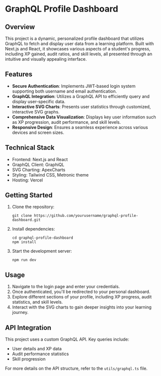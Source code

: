 # GraphQL Profile Dashboard

## Overview
This project is a dynamic, personalized profile dashboard that utilizes GraphQL to fetch and display user data from a learning platform. Built with Next.js and React, it showcases various aspects of a student's progress, including XP gained, audit ratios, and skill levels, all presented through an intuitive and visually appealing interface.

## Features
- **Secure Authentication**: Implements JWT-based login system supporting both username and email authentication.
- **GraphQL Integration**: Utilizes a GraphQL API to efficiently query and display user-specific data.
- **Interactive SVG Charts**: Presents user statistics through customized, interactive SVG graphs.
- **Comprehensive Data Visualization**: Displays key user information such as XP progression, audit performance, and skill levels.
- **Responsive Design**: Ensures a seamless experience across various devices and screen sizes.

## Technical Stack
- Frontend: Next.js and React
- GraphQL Client: GraphiQL
- SVG Charting: ApexCharts
- Styling: Tailwind CSS, Metronic theme
- Hosting: Vercel

## Getting Started
1. Clone the repository:
   ```
   git clone https://github.com/yourusername/graphql-profile-dashboard.git
   ```
2. Install dependencies:
   ```
   cd graphql-profile-dashboard
   npm install
   ```
3. Start the development server:
   ```
   npm run dev
   ```

## Usage
1. Navigate to the login page and enter your credentials.
2. Once authenticated, you'll be redirected to your personal dashboard.
3. Explore different sections of your profile, including XP progress, audit statistics, and skill levels.
4. Interact with the SVG charts to gain deeper insights into your learning journey.

## API Integration
This project uses a custom GraphQL API. Key queries include:
- User details and XP data
- Audit performance statistics
- Skill progression

For more details on the API structure, refer to the `utils/graphql.ts` file.
